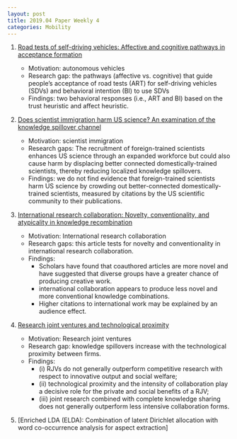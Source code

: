 ```yaml
---
layout: post
title: 2019.04 Paper Weekly 4
categories: Mobility
---
```


1. [Road tests of self-driving vehicles: Affective and cognitive pathways in acceptance formation](https://www.sciencedirect.com/science/article/pii/S0965856418307183)

    - Motivation: autonomous vehicles
    - Research gap: the pathways (affective vs. cognitive) that guide people’s acceptance of road tests (ART) for self-driving vehicles (SDVs) and behavioral intention (BI) to use SDVs
    - Findings: two behavioral responses (i.e., ART and BI) based on the trust heuristic and affect heuristic.

2. [Does scientist immigration harm US science? An examination of the knowledge spillover channel](https://www.sciencedirect.com/science/article/abs/pii/S0048733319300113)

    - Motivation: scientist immigration
    - Research gaps: The recruitment of foreign-trained scientists enhances US science through an expanded workforce but could also cause harm by displacing better connected domestically-trained scientists, thereby reducing localized knowledge spillovers.
    - Findings: we do not find evidence that foreign-trained scientists harm US science by crowding out better-connected domestically-trained scientists, measured by citations by the US scientific community to their publications.

3. [International research collaboration: Novelty, conventionality, and atypicality in knowledge recombination](https://www.sciencedirect.com/science/article/abs/pii/S0048733319300046)

    - Motivation: International research collaboration
    - Research gaps: this article tests for novelty and conventionality in international research collaboration.
    - Findings: 
        - Scholars have found that coauthored articles are more novel and have suggested that diverse groups have a greater chance of producing creative work. 
        - international collaboration appears to produce less novel and more conventional knowledge combinations. 
        - Higher citations to international work may be explained by an audience effect.

4. [Research joint ventures and technological proximity](https://www.sciencedirect.com/science/article/abs/pii/S0048733319300058)

    - Motivation: Research joint ventures
    - Research gap: knowledge spillovers increase with the technological proximity between firms.
    - Findings: 
        - (i) RJVs do not generally outperform competitive research with respect to innovative output and social welfare; 
        - (ii) technological proximity and the intensity of collaboration play a decisive role for the private and social benefits of a RJV;
        - (iii) joint research combined with complete knowledge sharing does not generally outperform less intensive collaboration forms.

5. [Enriched LDA (ELDA): Combination of latent Dirichlet allocation with word co-occurrence analysis for aspect extraction]